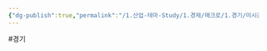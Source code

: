 ```yaml
---
{"dg-publish":true,"permalink":"/1.산업-테마-Study/1.경제/매크로/1.경기/미시간대소비자심리지수/미시간대소비자심리지수/","created":"2024-11-20T21:02:27.012+09:00","updated":"2025-06-03T20:07:19.660+09:00"}
---
```


#경기 